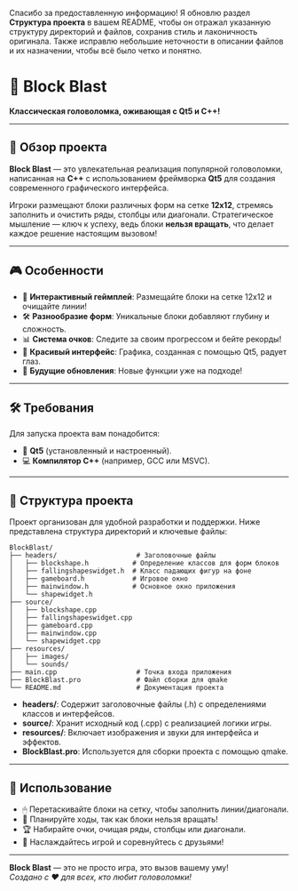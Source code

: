 Спасибо за предоставленную информацию! Я обновлю раздел **Структура проекта** в вашем README, чтобы он отражал указанную структуру директорий и файлов, сохранив стиль и лаконичность оригинала. Также исправлю небольшие неточности в описании файлов и их назначении, чтобы всё было четко и понятно.


# 🧩 Block Blast  
**Классическая головоломка, оживающая с Qt5 и C++!**  

---

## 🌟 Обзор проекта  
**Block Blast** — это увлекательная реализация популярной головоломки, написанная на **C++** с использованием фреймворка **Qt5** для создания современного графического интерфейса.  

Игроки размещают блоки различных форм на сетке **12x12**, стремясь заполнить и очистить ряды, столбцы или диагонали. Стратегическое мышление — ключ к успеху, ведь блоки **нельзя вращать**, что делает каждое решение настоящим вызовом!  

---

## 🎮 Особенности  
- 🧩 **Интерактивный геймплей**: Размещайте блоки на сетке 12x12 и очищайте линии!  
- 🛠 **Разнообразие форм**: Уникальные блоки добавляют глубину и сложность.  
- 📊 **Система очков**: Следите за своим прогрессом и бейте рекорды!  
- 🎨 **Красивый интерфейс**: Графика, созданная с помощью Qt5, радует глаз.  
- 🚀 **Будущие обновления**: Новые функции уже на подходе!  

---

## 🛠 Требования  
Для запуска проекта вам понадобится:  
- 🔧 **Qt5** (установленный и настроенный).  
- 💻 **Компилятор C++** (например, GCC или MSVC).  

---

## 📂 Структура проекта  
Проект организован для удобной разработки и поддержки. Ниже представлена структура директорий и ключевые файлы:  

```
BlockBlast/
├── headers/                    # Заголовочные файлы
│   ├── blockshape.h           # Определение классов для форм блоков
│   ├── fallingshapeswidget.h  # Класс падающих фигур на фоне
│   ├── gameboard.h            # Игровое окно
│   ├── mainwindow.h           # Основное окно приложения
│   └── shapewidget.h          
├── source/                     
│   ├── blockshape.cpp         
│   ├── fallingshapeswidget.cpp 
│   ├── gameboard.cpp          
│   ├── mainwindow.cpp         
│   └── shapewidget.cpp        
├── resources/                  
│   ├── images/          
│   └── sounds/           
├── main.cpp                    # Точка входа приложения
├── BlockBlast.pro              # Файл сборки для qmake
└── README.md                   # Документация проекта
```

- **headers/**: Содержит заголовочные файлы (.h) с определениями классов и интерфейсов.  
- **source/**: Хранит исходный код (.cpp) с реализацией логики игры.  
- **resources/**: Включает изображения и звуки для интерфейса и эффектов.  
- **BlockBlast.pro**: Используется для сборки проекта с помощью qmake.  

---


## 🎲 Использование  
- 🖱 Перетаскивайте блоки на сетку, чтобы заполнить линии/диагонали.  
- 🧠 Планируйте ходы, так как блоки нельзя вращать!  
- 🏆 Набирайте очки, очищая ряды, столбцы или диагонали.  
- 🎉 Наслаждайтесь игрой и соревнуйтесь с друзьями!  

---

**Block Blast** — это не просто игра, это вызов вашему уму!  
*Создано с ❤️ для всех, кто любит головоломки!*  
